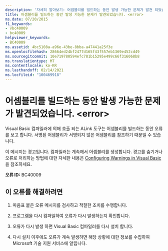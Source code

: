 ```yaml
---
description: '자세히 알아보기: 어셈블리를 빌드하는 동안 발생 가능한 문제가 발견 되었습니다. <error>'
title: 어셈블리를 빌드하는 동안 발생 가능한 문제가 발견되었습니다. <error>
ms.date: 07/20/2015
f1_keywords:
- vbc40009
- bc40009
helpviewer_keywords:
- BC40009
ms.assetid: 4bc5108a-a96e-43be-8bba-a47441a25f3e
ms.openlocfilehash: 28664ed24bf2477d165f43f557eb1369e452cd49
ms.sourcegitcommit: 10e719780594efc781b15295e499c66f316068b8
ms.translationtype: MT
ms.contentlocale: ko-KR
ms.lasthandoff: 02/14/2021
ms.locfileid: "100469918"
---
```

# <a name="possible-problem-detected-while-building-assembly-error"></a>어셈블리를 빌드하는 동안 발생 가능한 문제가 발견되었습니다. \<error>

Visual Basic 컴파일러에 의해 호출 되는 ALink 도구는 어셈블리를 빌드하는 동안 오류를 보고 합니다. 서명된 어셈블리가 서명되지 않은 어셈블리를 참조하기 때문일 수 있습니다.  
  
 이 메시지는 경고입니다. 컴파일러는 계속해서 어셈블리를 생성합니다. 경고를 숨기거나 오류로 처리하는 방법에 대한 자세한 내용은 [Configuring Warnings in Visual Basic](/visualstudio/ide/configuring-warnings-in-visual-basic)을 참조하세요.  
  
 **오류 ID:** BC40009  
  
## <a name="to-correct-this-error"></a>이 오류를 해결하려면  
  
1. 따옴표 붙은 오류 메시지를 검사하고 적절한 조치를 수행합니다.  
  
2. 프로그램을 다시 컴파일하여 오류가 다시 발생하는지 확인합니다.  
  
3. 오류가 다시 발생 하면 Visual Basic 컴파일러를 다시 설치 합니다.  
  
4. 다시 설치 이후에도 오류가 계속 발생하면 해당 상황에 대한 정보를 수집하여 Microsoft 기술 지원 서비스에 알립니다.  
